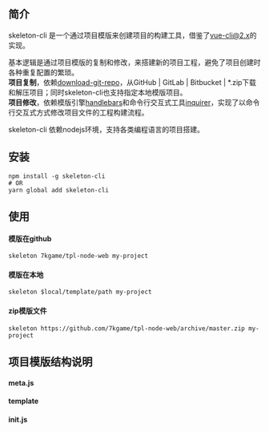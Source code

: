 ## 简介
  skeleton-cli 是一个通过项目模版来创建项目的构建工具，借鉴了[vue-cli@2.x](https://github.com/vuejs/vue-cli/tree/v2.9.3)的实现。
  
  基本逻辑是通过项目模版的复制和修改，来搭建新的项目工程，避免了项目创建时各种重复配置的繁琐。  
  **项目复制**，依赖[download-git-repo](https://github.com/flipxfx/download-git-repo)，从GitHub | GitLab | Bitbucket | \*.zip下载和解压项目；同时skeleton-cli也支持指定本地模版项目。  
  **项目修改**，依赖模版引擎[handlebars](https://github.com/wycats/handlebars.js)和命令行交互式工具[inquirer](https://github.com/SBoudrias/Inquirer.js)，实现了以命令行交互式方式修改项目文件的工程构建流程。  
  
  skeleton-cli 依赖nodejs环境，支持各类编程语言的项目搭建。

## 安装
```
npm install -g skeleton-cli
# OR
yarn global add skeleton-cli
```

## 使用
#### 模版在github
```
skeleton 7kgame/tpl-node-web my-project
```
#### 模版在本地
```
skeleton $local/template/path my-project
```
#### zip模版文件
```
skeleton https://github.com/7kgame/tpl-node-web/archive/master.zip my-project
```

## 项目模版结构说明
#### meta.js

#### template
#### init.js

